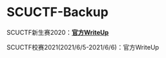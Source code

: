 # SCUCTF-Backup
SCUCTF新生赛2020：[**官方WriteUp**](http://blog.bluesadi.cn:4000/2020/11/26/SCUCTF-2020%E6%96%B0%E7%94%9F%E8%B5%9B-RE%E9%83%A8%E5%88%86WP/)

SCUCTF校赛2021(2021/6/5-2021/6/6)：官方WriteUp